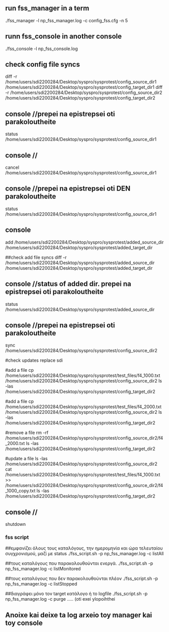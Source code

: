 ## run fss_manager in a term
./fss_manager -l np_fss_manager.log -c config_fss.cfg -n 5

## runn fss_console in another console
./fss_console -l np_fss_console.log

## check config file syncs
diff -r /home/users/sdi2200284/Desktop/syspro/sysprotest/config_source_dir1 /home/users/sdi2200284/Desktop/syspro/sysprotest/config_target_dir1
diff -r /home/users/sdi2200284/Desktop/syspro/sysprotest/config_source_dir2 /home/users/sdi2200284/Desktop/syspro/sysprotest/config_target_dir2

## console //prepei na epistrepsei oti parakoloutheite
status /home/users/sdi2200284/Desktop/syspro/sysprotest/config_source_dir1

## console //
cancel /home/users/sdi2200284/Desktop/syspro/sysprotest/config_source_dir1

## console //prepei na epistrepsei oti DEN parakoloutheite
status /home/users/sdi2200284/Desktop/syspro/sysprotest/config_source_dir1

## console
add /home/users/sdi2200284/Desktop/syspro/sysprotest/added_source_dir /home/users/sdi2200284/Desktop/syspro/sysprotest/added_target_dir

##check add file syncs
diff -r /home/users/sdi2200284/Desktop/syspro/sysprotest/added_source_dir /home/users/sdi2200284/Desktop/syspro/sysprotest/added_target_dir

## console //status of added dir. prepei na epistrepsei oti  parakoloutheite
status /home/users/sdi2200284/Desktop/syspro/sysprotest/added_source_dir

## console //prepei na epistrepsei oti  parakoloutheite
sync /home/users/sdi2200284/Desktop/syspro/sysprotest/config_source_dir2

#check updates replace sdi

#add a file
cp /home/users/sdi2200284/Desktop/syspro/sysprotest/test_files/f4_1000.txt /home/users/sdi2200284/Desktop/syspro/sysprotest/config_source_dir2
ls -las /home/users/sdi2200284/Desktop/syspro/sysprotest/config_target_dir2

#add a file
cp /home/users/sdi2200284/Desktop/syspro/sysprotest/test_files/f4_2000.txt /home/users/sdi2200284/Desktop/syspro/sysprotest/config_source_dir2
ls -las /home/users/sdi2200284/Desktop/syspro/sysprotest/config_target_dir2

#remove a file
rm -rf /home/users/sdi2200284/Desktop/syspro/sysprotest/config_source_dir2/f4_2000.txt
ls -las /home/users/sdi2200284/Desktop/syspro/sysprotest/config_target_dir2

#update a file
ls -las /home/users/sdi2200284/Desktop/syspro/sysprotest/config_source_dir2
cat /home/users/sdi2200284/Desktop/syspro/sysprotest/test_files/f4_1000.txt >> /home/users/sdi2200284/Desktop/syspro/sysprotest/config_source_dir2/f4_1000_copy.txt
ls -las /home/users/sdi2200284/Desktop/syspro/sysprotest/config_target_dir2


## console //
shutdown

### fss script
##εμφανίζει όλους τους καταλόγους, την ημερομηνία και ώρα τελευταίου συγχρονισμού, μαζί με status
./fss_script.sh -p np_fss_manager.log -c listAll

##τους καταλόγους που παρακολουθούνται ενεργά.
./fss_script.sh -p np_fss_manager.log -c listMonitored

##τους καταλόγους που δεν παρακολουθούνται πλέον
./fss_script.sh -p np_fss_manager.log -c listStopped

##διαγράφει μόνο τον target κατάλογο ή το logfile
./fss_script.sh -p np_fss_manager.log -c purge ..... (oti exei ylopoihthei



## Anoixe kai deixe ta log arxeio toy manager kai toy console
